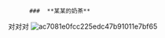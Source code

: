           ###  **某某的奶茶**
对对对
![ac7081e0fcc225edc47b91011e7bf65](https://github.com/xunleiandqq/hss.github.io/assets/172945796/6d9022c5-cb29-4cfb-aae0-de36c18761db)
